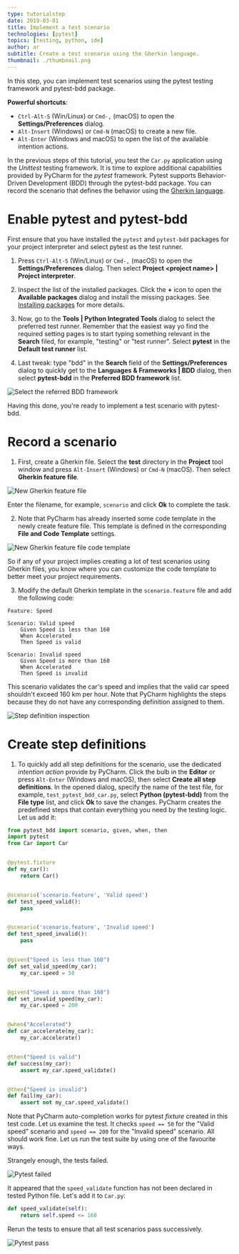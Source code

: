 ```yaml
---
type: tutorialstep
date: 2019-03-01
title: Implement a test scenario
technologies: [pytest]
topics: [testing, python, ide]
author: ar
subtitle: Create a test scenario using the Gherkin language.
thumbnail: ./thumbnail.png
---
```


In this step, you can implement test scenarios using the pytest testing framework and pytest-bdd 
package. 

**Powerful shortcuts**: 
- `Ctrl-Alt-S` (Win/Linux) or `Cmd-,` (macOS) to open the **Settings/Preferences** dialog.
- `Alt-Insert` (Windows) or `Cmd-N` (macOS) to create a new file.
- `Alt-Enter` (Windows and macOS) to open the list of the available intention actions.

In the previous steps of this tutorial, you test the `Car.py` application using the _Unittest_
testing framework.
It is time to explore additional capabilities provided by PyCharm for the _pytest_ framework.
Pytest supports Behavior-Driven Development (BDD) through the pytest-bdd package.
You can record the scenario that defines the behavior using the 
<a href="https://docs.cucumber.io/gherkin/reference/" target="_blank">Gherkin language</a>.

# Enable pytest and pytest-bdd
First ensure that you have installed the `pytest` and `pytest-bdd` packages for your project interpreter and select pytest 
as the test runner.

1. Press `Ctrl-Alt-S` (Win/Linux) or `Cmd-,` (macOS) to open the **Settings/Preferences** dialog. Then select 
**Project &lt;project name&gt; | Project interpreter**.

2. Inspect the list of the installed packages. Click the **+** icon to open the **Available packages** dialog and 
install the missing packages. See <a href="" target="_blank">Installing packages</a> for more details.

3. Now, go to the **Tools | Python Integrated Tools** dialog to select the preferred test runner.
Remember that the easiest way yo find the required setting pages is to start typing something relevant in the 
**Search** filed, for example, "testing" or "test runner". Select **pytest** in the **Default test runner** list. 

4. Last tweak: type "bdd" in the **Search** field of the **Settings/Preferences** dialog to quickly get to the 
**Languages & Frameworks | BDD** dialog, then select **pytest-bdd** in the **Preferred BDD framework** list.    

![Select the referred BDD framework](screenshots/test_bdd_framework.png)

Having this done, you're ready to implement a test scenario with pytest-bdd.

# Record a scenario

1. First, create a Gherkin file. Select the **test** directory in the **Project** tool window and press `Alt-Insert` 
(Windows) or `Cmd-N` (macOS). Then select **Gherkin feature file**.

![New Gherkin feature file](screenshots/test_new_gherkin_file.png)

Enter the filename, for example, `scenario` and click **Ok** to complete the task.

2.  Note that PyCharm has already inserted some code template in the newly create feature file. This template is 
defined in the corresponding **File and Code Template** settings. 

![New Gherkin feature file code template](screenshots/test_gherkin_code_template_settings.png)

So if any of your project implies creating a lot of 
test scenarios using Gherkin files, you know where you can customize the code template to better meet your project 
requirements.  

3. Modify the default Gherkin template in the `scenario.feature` file and add the following code:

```gherkin
Feature: Speed

Scenario: Valid speed
    Given Speed is less than 160
    When Accelerated
    Then Speed is valid

Scenario: Invalid speed
    Given Speed is more than 160
    When Accelerated
    Then Speed is invalid
```
  
This scenario validates the car's speed and implies that the valid car speed shouldn't exceed 160 km per hour.
Note that PyCharm highlights the steps because they do not have any corresponding definition assigned to them.

![Step definition inspection](screenshots/test_scenario_step_inspection.png)   

# Create step definitions

1. To quickly add all step definitions for the scenario, use the dedicated _intention action_ provide by PyCharm. Click the
bulb in the **Editor** or press `Alt-Enter` (Windows and macOS), then select **Create all step definitions**.
In the opened dialog, specify the name of the test file, for example, `test_pytest_bdd_car.py`, select 
**Python (pytest-bdd)** from the **File type** list, and click **Ok** to save the changes.
PyCharm creates the predefined steps that contain everything you need by the testing logic.
Let us add it:

```python
from pytest_bdd import scenario, given, when, then
import pytest
from Car import Car


@pytest.fixture
def my_car():
    return Car()


@scenario('scenario.feature', 'Valid speed')
def test_speed_valid():
    pass


@scenario('scenario.feature', 'Invalid speed')
def test_speed_invalid():
    pass


@given("Speed is less than 160")
def set_valid_speed(my_car):
    my_car.speed = 50


@given("Speed is more than 160")
def set_invalid_speed(my_car):
    my_car.speed = 200


@when("Accelerated")
def car_accelerate(my_car):
    my_car.accelerate()


@then("Speed is valid")
def success(my_car):
    assert my_car.speed_validate()


@then("Speed is invalid")
def fail(my_car):
    assert not my_car.speed_validate()
```
  
Note that PyCharm auto-completion works for pytest _fixture_ created in this test code.  Let us examine the test.
It checks `speed == 50` for the "Valid speed" scenario and `speed == 200` for the "Invalid speed" scenario.
All should work fine. Let us run the test suite by using one of the favourite ways.

Strangely enough, the tests failed.

![Pytest failed](screenshots/test_pytest_failed.png)  

It appeared that the `speed_validate` function has not been declared in tested Python file. Let's add it to `Car.py`:

```python
def speed_validate(self):
    return self.speed <= 160
```

Rerun the tests to ensure that all test scenarios pass successively. 

![Pytest pass](screenshots/test_pytest_pass.png)  